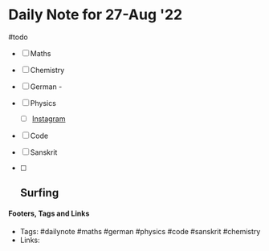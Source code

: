 # Daily Note for 27-Aug '22
#todo
- [ ] Maths
- [ ] Chemistry
- [ ] German - 
- [ ] Physics
	- [ ] [Instagram](https://www.instagram.com/physics.infographics/)
- [ ] Code
- [ ] Sanskrit
- [ ] Surfing
	-  


#### Footers, Tags and Links
- Tags: #dailynote #maths #german #physics #code #sanskrit #chemistry
- Links: 

[^1]: